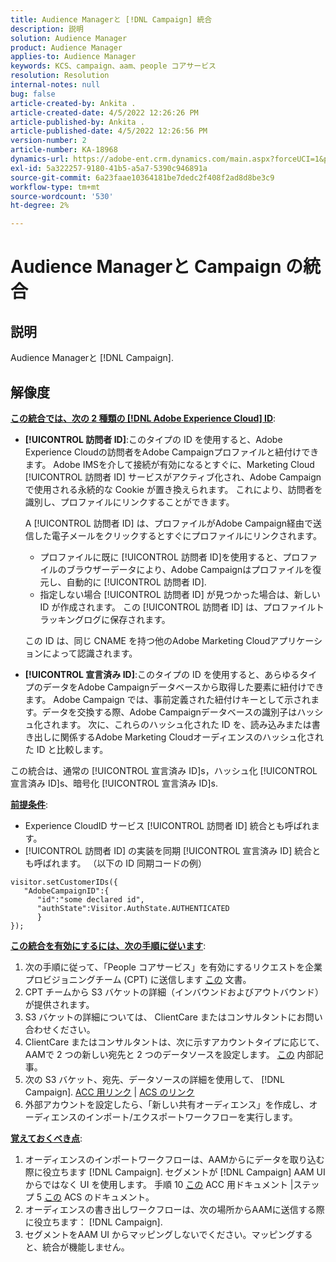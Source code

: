 ```yaml
---
title: Audience Managerと [!DNL Campaign] 統合
description: 説明
solution: Audience Manager
product: Audience Manager
applies-to: Audience Manager
keywords: KCS、campaign、aam、people コアサービス
resolution: Resolution
internal-notes: null
bug: false
article-created-by: Ankita .
article-created-date: 4/5/2022 12:26:26 PM
article-published-by: Ankita .
article-published-date: 4/5/2022 12:26:56 PM
version-number: 2
article-number: KA-18968
dynamics-url: https://adobe-ent.crm.dynamics.com/main.aspx?forceUCI=1&pagetype=entityrecord&etn=knowledgearticle&id=487bc498-dbb4-ec11-983f-000d3a5d0e57
exl-id: 5a322257-9180-41b5-a5a7-5390c946891a
source-git-commit: 6a23faae10364181be7dedc2f408f2ad8d8be3c9
workflow-type: tm+mt
source-wordcount: '530'
ht-degree: 2%

---
```


# Audience Managerと Campaign の統合

## 説明

Audience Managerと [!DNL Campaign].

## 解像度




<u><b>この統合では、次の 2 種類の [!DNL Adobe Experience Cloud] ID</b></u>:

- <b>[!UICONTROL 訪問者 ID]</b>:このタイプの ID を使用すると、Adobe Experience Cloudの訪問者をAdobe Campaignプロファイルと紐付けできます。 Adobe IMSを介して接続が有効になるとすぐに、Marketing Cloud [!UICONTROL 訪問者 ID] サービスがアクティブ化され、Adobe Campaignで使用される永続的な Cookie が置き換えられます。 これにより、訪問者を識別し、プロファイルにリンクすることができます。



   A [!UICONTROL 訪問者 ID] は、プロファイルがAdobe Campaign経由で送信した電子メールをクリックするとすぐにプロファイルにリンクされます。

   - プロファイルに既に [!UICONTROL 訪問者 ID]を使用すると、プロファイルのブラウザーデータにより、Adobe Campaignはプロファイルを復元し、自動的に [!UICONTROL 訪問者 ID].
   - 指定しない場合 [!UICONTROL 訪問者 ID] が見つかった場合は、新しい ID が作成されます。 この [!UICONTROL 訪問者 ID] は、プロファイルトラッキングログに保存されます。

   この ID は、同じ CNAME を持つ他のAdobe Marketing Cloudアプリケーションによって認識されます。
- <b>[!UICONTROL 宣言済み ID]</b>:このタイプの ID を使用すると、あらゆるタイプのデータをAdobe Campaignデータベースから取得した要素に紐付けできます。 Adobe Campaign では、事前定義された紐付けキーとして示されます。データを交換する際、Adobe Campaignデータベースの識別子はハッシュ化されます。 次に、これらのハッシュ化された ID を、読み込みまたは書き出しに関係するAdobe Marketing Cloudオーディエンスのハッシュ化された ID と比較します。


この統合は、通常の [!UICONTROL 宣言済み ID]s，ハッシュ化 [!UICONTROL 宣言済み ID]s、暗号化 [!UICONTROL 宣言済み ID]s.

<u><b>前提条件</b></u>:

- Experience CloudID サービス [!UICONTROL 訪問者 ID] 統合とも呼ばれます。
- [!UICONTROL 訪問者 ID] の実装を同期 [!UICONTROL 宣言済み ID] 統合とも呼ばれます。 （以下の ID 同期コードの例）

```
visitor.setCustomerIDs({
   "AdobeCampaignID":{
      "id":"some declared id",
      "authState":Visitor.AuthState.AUTHENTICATED
      }
});
```


<u><b>この統合を有効にするには、次の手順に従います</b></u>:

1. 次の手順に従って、「People コアサービス」を有効にするリクエストを企業プロビジョニングチーム (CPT) に送信します [この](https://adobe-ent.crm.dynamics.com/main.aspx?appid=c8f3a4cd-a068-e911-a957-000d3a34e00b&amp;amp;pagetype=entityrecord&amp;amp;etn=knowledgearticle&amp;amp;id=d2a266a4-b3a9-ec11-983f-000d3a349e63) 文書。
2. CPT チームから S3 バケットの詳細（インバウンドおよびアウトバウンド）が提供されます。
3. S3 バケットの詳細については、 ClientCare またはコンサルタントにお問い合わせください。
4. ClientCare またはコンサルタントは、次に示すアカウントタイプに応じて、AAMで 2 つの新しい宛先と 2 つのデータソースを設定します。 [この](https://wiki.corp.adobe.com/pages/viewpage.action?pageId=1061261145) 内部記事。
5. 次の S3 バケット、宛先、データソースの詳細を使用して、 [!DNL Campaign]. [ACC 用リンク](https://experienceleague.adobe.com/docs/experience-cloud-kcs/kbarticles/KA-16470.html?lang=es-ES) | [ACS のリンク](https://experienceleague.adobe.com/docs/campaign-standard/using/integrating-with-adobe-cloud/working-with-campaign-and-audience-manager-or-people-core-service/sharing-audiences-with-audience-manager-or-people-core-service.html?lang=en)
6. 外部アカウントを設定したら、「新しい共有オーディエンス」を作成し、オーディエンスのインポート/エクスポートワークフローを実行します。


<u><b>覚えておくべき点</b></u>:

1. オーディエンスのインポートワークフローは、AAMからにデータを取り込む際に役立ちます [!DNL Campaign]. セグメントが [!DNL Campaign] AAM UI からではなく UI を使用します。 手順 10 [この](https://experienceleague.adobe.com/docs/experience-cloud-kcs/kbarticles/KA-16470.html?lang=es-ES) ACC 用ドキュメント |ステップ 5 [この](https://experienceleague.adobe.com/docs/campaign-standard/using/integrating-with-adobe-cloud/working-with-campaign-and-audience-manager-or-people-core-service/sharing-audiences-with-audience-manager-or-people-core-service.html?lang=en) ACS のドキュメント。
2. オーディエンスの書き出しワークフローは、次の場所からAAMに送信する際に役立ちます： [!DNL Campaign].
3. セグメントをAAM UI からマッピングしないでください。マッピングすると、統合が機能しません。
